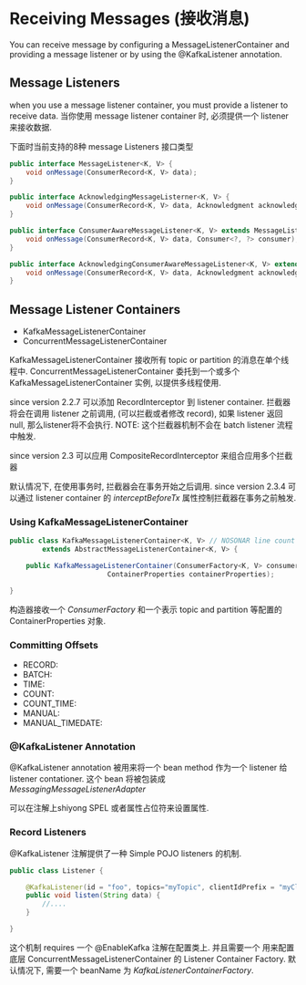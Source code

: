 # Receiving Messages (接收消息)

You can receive message by configuring a MessageListenerContainer and providing a
message listener or by using the @KafkaListener annotation.

## Message Listeners

when you use a message listener container, you must provide a listener to receive data.
当你使用 message listener container 时, 必须提供一个 listener 来接收数据.

下面时当前支持的8种 message Listeners 接口类型

```java
public interface MessageListener<K, V> {
    void onMessage(ConsumerRecord<K, V> data);
}

public interface AcknowledgingMessageListerner<K, V> {
    void onMessage(ConsumerRecord<K, V> data, Acknowledgment acknowledgment);
}

public interface ConsumerAwareMessageListener<K, V> extends MessageListener<K, V> {
    void onMessage(ConsumerRecord<K, V> data, Consumer<?, ?> consumer);
}

public interface AcknowledgingConsumerAwareMessageListener<K, V> extends Message<K, V> {
    void onMessage(ConsumerRecord<K, V> data, Acknowledgment acknowledgment, Consumer<?, ?> consumer);
}

```

## Message Listener Containers

* KafkaMessageListenerContainer
* ConcurrentMessageListenerContainer

KafkaMessageListenerContainer 接收所有 topic or partition 的消息在单个线程中.
ConcurrentMessageListenerContainer 委托到一个或多个KafkaMessageListenerContainer 实例, 以提供多线程使用.

since version 2.2.7 可以添加 RecordInterceptor 到 listener container.
拦截器将会在调用 listener 之前调用, (可以拦截或者修改 record), 如果 listener 返回null, 那么listener将不会执行.
NOTE: 这个拦截器机制不会在 batch listener 流程中触发.

since version 2.3 可以应用 CompositeRecordInterceptor 来组合应用多个拦截器

默认情况下, 在使用事务时, 拦截器会在事务开始之后调用.
since version 2.3.4 可以通过 listener container 的 *interceptBeforeTx* 属性控制拦截器在事务之前触发.

### Using KafkaMessageListenerContainer

```java
public class KafkaMessageListenerContainer<K, V> // NOSONAR line count
		extends AbstractMessageListenerContainer<K, V> {

    public KafkaMessageListenerContainer(ConsumerFactory<K, V> consumerFactory,
                        ContainerProperties containerProperties);

}
```

构造器接收一个 *ConsumerFactory* 和一个表示 topic and partition 等配置的 ContainerProperties 对象.

### Committing Offsets

* RECORD:
* BATCH:
* TIME:
* COUNT:
* COUNT_TIME:
* MANUAL:
* MANUAL_TIMEDATE:

### @KafkaListener Annotation

@KafkaListener annotation 被用来将一个 bean method 作为一个 listener 给 listener contationer.
这个 bean 将被包装成 *MessagingMessageListenerAdapter*

可以在注解上shiyong SPEL 或者属性占位符来设置属性.

### Record Listeners

@KafkaListener 注解提供了一种 Simple POJO listeners 的机制.

```java
public class Listener {

    @KafkaListener(id = "foo", topics="myTopic", clientIdPrefix = "myClientId")
    public void listen(String data) {
        //....
    }

}
```

这个机制 requires 一个 @EnableKafka 注解在配置类上. 并且需要一个
用来配置底层 ConcurrentMessageListenerContainer 的 Listener Container Factory.
默认情况下, 需要一个 beanName 为 *KafkaListenerContainerFactory*.


